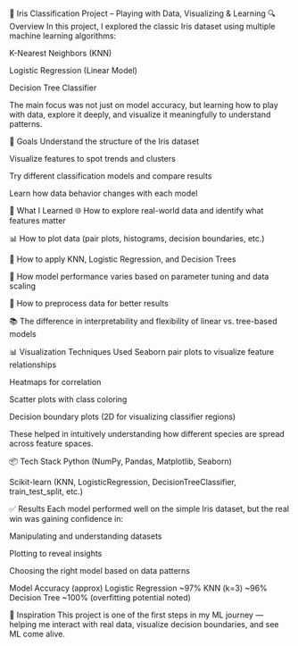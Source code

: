 🌸 Iris Classification Project – Playing with Data, Visualizing & Learning
🔍 Overview
In this project, I explored the classic Iris dataset using multiple machine learning algorithms:

K-Nearest Neighbors (KNN)

Logistic Regression (Linear Model)

Decision Tree Classifier

The main focus was not just on model accuracy, but learning how to play with data, explore it deeply, and visualize it meaningfully to understand patterns.

🎯 Goals
Understand the structure of the Iris dataset

Visualize features to spot trends and clusters

Try different classification models and compare results

Learn how data behavior changes with each model

🧠 What I Learned
🌐 How to explore real-world data and identify what features matter

📊 How to plot data (pair plots, histograms, decision boundaries, etc.)

🧪 How to apply KNN, Logistic Regression, and Decision Trees

🧮 How model performance varies based on parameter tuning and data scaling

🧼 How to preprocess data for better results

📚 The difference in interpretability and flexibility of linear vs. tree-based models

📊 Visualization Techniques Used
Seaborn pair plots to visualize feature relationships

Heatmaps for correlation

Scatter plots with class coloring

Decision boundary plots (2D for visualizing classifier regions)

These helped in intuitively understanding how different species are spread across feature spaces.

📦 Tech Stack
Python (NumPy, Pandas, Matplotlib, Seaborn)

Scikit-learn (KNN, LogisticRegression, DecisionTreeClassifier, train_test_split, etc.)

✅ Results
Each model performed well on the simple Iris dataset, but the real win was gaining confidence in:

Manipulating and understanding datasets

Plotting to reveal insights

Choosing the right model based on data patterns

Model	Accuracy (approx)
Logistic Regression	~97%
KNN (k=3)	~96%
Decision Tree	~100% (overfitting potential noted)
              
🔗 Inspiration
This project is one of the first steps in my ML journey — helping me interact with real data, visualize decision boundaries, and see ML come alive.
